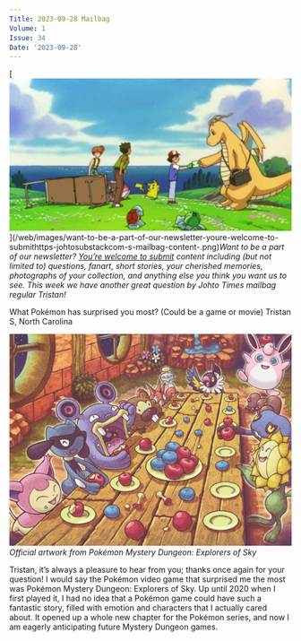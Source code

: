 ```yaml
---
Title: 2023-09-28 Mailbag
Volume: 1
Issue: 34
Date: '2023-09-28'
---
```


[![Want to be a part of our newsletter? [You’re welcome to submit](https://johto.substack.com/s/mailbag) content including (but not limited to) questions, fanart, short stories, your cherished memories, photographs of your collection, and anything else you think you want us to see. This week we have another great question by Johto Times mailbag regular Tristan!](/web/images/want-to-be-a-part-of-our-newsletter-youre-welcome-to-submithttps-johtosubstackcom-s-mailbag-content-.png)](/web/images/want-to-be-a-part-of-our-newsletter-youre-welcome-to-submithttps-johtosubstackcom-s-mailbag-content-.png)*Want to be a part of our newsletter? [You’re welcome to submit](https://johto.substack.com/s/mailbag) content including (but not limited to) questions, fanart, short stories, your cherished memories, photographs of your collection, and anything else you think you want us to see. This week we have another great question by Johto Times mailbag regular Tristan!*

What Pokémon has surprised you most? (Could be a game or movie)
Tristan S, North Carolina

[![Official artwork from Pokémon Mystery Dungeon: Explorers of Sky](/web/images/official-artwork-from-pokemon-mystery-dungeon-explorers-of-sky.jpeg)](/web/images/official-artwork-from-pokemon-mystery-dungeon-explorers-of-sky.jpeg)*Official artwork from Pokémon Mystery Dungeon: Explorers of Sky*

Tristan, it’s always a pleasure to hear from you; thanks once again for your question! I would say the Pokémon video game that surprised me the most was Pokémon Mystery Dungeon: Explorers of Sky. Up until 2020 when I first played it, I had no idea that a Pokémon game could have such a fantastic story, filled with emotion and characters that I actually cared about. It opened up a whole new chapter for the Pokémon series, and now I am eagerly anticipating future Mystery Dungeon games.